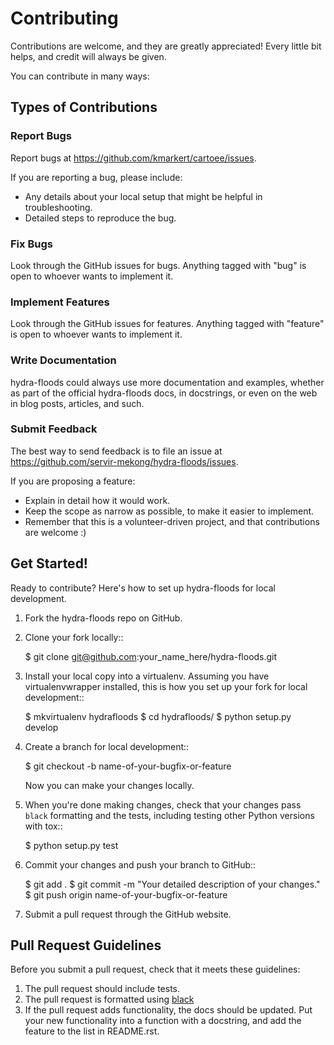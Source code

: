 # Contributing

Contributions are welcome, and they are greatly appreciated! Every
little bit helps, and credit will always be given.

You can contribute in many ways:

## Types of Contributions

### Report Bugs

Report bugs at https://github.com/kmarkert/cartoee/issues.

If you are reporting a bug, please include:

* Any details about your local setup that might be helpful in troubleshooting.
* Detailed steps to reproduce the bug.

### Fix Bugs

Look through the GitHub issues for bugs. Anything tagged with "bug"
is open to whoever wants to implement it.

### Implement Features

Look through the GitHub issues for features. Anything tagged with "feature"
is open to whoever wants to implement it.

### Write Documentation

hydra-floods could always use more documentation and
examples, whether as part of the official hydra-floods
docs, in docstrings, or even on the web in blog
posts, articles, and such.

### Submit Feedback

The best way to send feedback is to file an issue at https://github.com/servir-mekong/hydra-floods/issues.

If you are proposing a feature:

* Explain in detail how it would work.
* Keep the scope as narrow as possible, to make it easier to implement.
* Remember that this is a volunteer-driven project, and that contributions
  are welcome :)

## Get Started!

Ready to contribute? Here's how to set up hydra-floods for local development.

1. Fork the hydra-floods repo on GitHub.
2. Clone your fork locally::

    $ git clone git@github.com:your_name_here/hydra-floods.git

3. Install your local copy into a virtualenv. Assuming you have virtualenvwrapper installed, this is how you set up your fork for local development::

    $ mkvirtualenv hydrafloods
    $ cd hydrafloods/
    $ python setup.py develop

4. Create a branch for local development::

    $ git checkout -b name-of-your-bugfix-or-feature

   Now you can make your changes locally.

5. When you're done making changes, check that your changes pass `black` formatting and the tests, including testing other Python versions with tox::

    $ python setup.py test


6. Commit your changes and push your branch to GitHub::

    $ git add .
    $ git commit -m "Your detailed description of your changes."
    $ git push origin name-of-your-bugfix-or-feature

7. Submit a pull request through the GitHub website.

## Pull Request Guidelines

Before you submit a pull request, check that it meets these guidelines:

1. The pull request should include tests.
2. The pull request is formatted using [black](https://github.com/psf/black)
3. If the pull request adds functionality, the docs should be updated. Put
   your new functionality into a function with a docstring, and add the
   feature to the list in README.rst.
<!-- 3. The pull request should work for Python 3.6+ and for PyPy. Check
   https://travis-ci.org/KMarkert/cartoee/pull_requests
   and make sure that the tests pass for all supported Python versions. -->